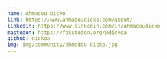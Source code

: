 ```yaml
---
name: Ahmadou Dicko
link: https://www.ahmadoudicko.com/about/
linkedin: https://www.linkedin.com/in/ahmadoudicko 
mastodon: https://fosstodon.org/@dickoa
github: dickoa
img: img/community/ahmadou-dicko.jpg
---
```

